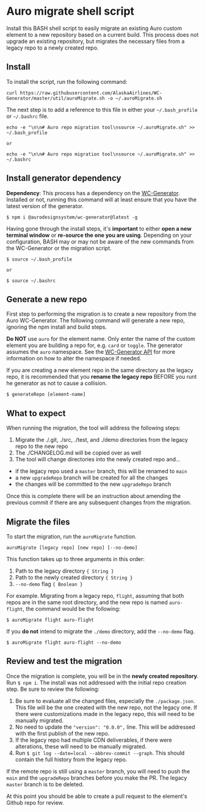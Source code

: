 # Auro migrate shell script

Install this BASH shell script to easily migrate an existing Auro custom element to a new repository based on a current build. This process does not upgrade an existing repository, but migrates the necessary files from a legacy repo to a newly created repo.

## Install

To install the script, run the following command:

```
curl https://raw.githubusercontent.com/AlaskaAirlines/WC-Generator/master/util/auroMigrate.sh -o ~/.auroMigrate.sh
```

The next step is to add a reference to this file in either your `~/.bash_profile` or `~/.bashrc` file.

```
echo -e "\n\n# Auro repo migration tool\nsource ~/.auroMigrate.sh" >> ~/.bash_profile

or

echo -e "\n\n# Auro repo migration tool\nsource ~/.auroMigrate.sh" >> ~/.bashrc
```

## Install generator dependency

**Dependency**: This process has a dependency on the [WC-Generator](http://auro.alaskaair.com/generator). Installed or not, running this command will at least ensure that you have the latest version of the generator.

```
$ npm i @aurodesignsystem/wc-generator@latest -g
```

Having gone through the install steps, it's **important** to either **open a new terminal window** or **re-source the one you are using**. Depending on your configuration, BASH may or may not be aware of the new commands from the WC-Generator or the migration script.

```
$ source ~/.bash_profile

or

$ source ~/.bashrc
```

## Generate a new repo

First step to performing the migration is to create a new repository from the Auro WC-Generator. The following command will generate a new repo, ignoring the npm install and build steps.

**Do NOT** use `auro` for the element name. Only enter the name of the custom element you are building a repo for, e.g. `card` or `toggle`. The generator assumes the `auro` namespace. See the [WC-Generator API](/getting-started/developers/generator/generator/api) for more information on how to alter the namespace if needed.

If you are creating a new element repo in the same directory as the legacy repo, it is recommended that you **rename the legacy repo** BEFORE you runt he generator as not to cause a collision.

```
$ generateRepo [element-name]
```

## What to expect

When running the migration, the tool will address the following steps:

1. Migrate the ./.git, ./src, ./test, and ./demo directories from the legacy repo to the new repo
1. The ./CHANGELOG.md will be copied over as well
1. The tool will change directories into the newly created repo and...
  * if the legacy repo used a `master` branch, this will be renamed to `main`
  * a new `upgradeRepo` branch will be created for all the changes
  * the changes will be committed to the new `upgradeRepo` branch

Once this is complete there will be an instruction about amending the previous commit if there are any subsequent changes from the migration.

## Migrate the files

To start the migration, run the `auroMigrate` function.

```
auroMigrate [legacy repo] [new repo] [--no-demo]
```

This function takes up to three arguments in this order:

1. Path to the legacy directory `{ String }`
1. Path to the newly created directory `{ String }`
1. `--no-demo` flag `{ Boolean }`

For example. Migrating from a legacy repo, `flight`, assuming that both repos are in the same root directory, and the new repo is named `auro-flight`, the command would be the following:

```
$ auroMigrate flight auro-flight
```

If you **do not** intend to migrate the `./demo` directory, add the `--no-demo` flag.

```
$ auroMigrate flight auro-flight --no-demo
```

## Review and test the migration

Once the migration is complete, you will be in the **newly created repository**. Run `$ npm i`. The install was not addressed with the initial repo creation step. Be sure to review the following:

1. Be sure to evaluate all the changed files, especially the `./package.json`. This file will be the one created with the new repo, not the legacy one. If there were customizations made in the legacy repo, this will need to be manually migrated.
1. No need to update the `"version": "0.0.0",` line. This will be addressed with the first publish of the new repo.
1. If the legacy repo had multiple CDN deliverables, if there were alterations, these will need to be manually migrated.
1. Run `$ git log --date=local --abbrev-commit --graph`. This should contain the full history from the legacy repo.

If the remote repo is still using a `master` branch, you will need to push the `main` and the `upgradeRepo` branches before you make the PR. The legacy `master` branch is to be deleted.

At this point you should be able to create a pull request to the element's Github repo for review.
